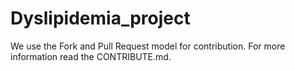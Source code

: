 # Dyslipidemia_project

We use the Fork and Pull Request model for contribution. For more information read the CONTRIBUTE.md.
